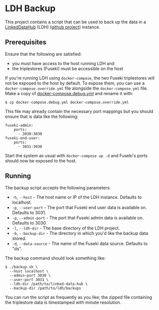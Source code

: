# LDH Backup

This project contains a script that can be used to back up the data in a
[LinkedDataHub](https://atomgraph.com/products/linkeddatahub/) (LDH) ([github
project](https://github.com/AtomGraph/LinkedDataHub)) instance.

## Prerequisites

Ensure that the following are satisfied:

* you must have access to the host running LDH and
* the triplestores (Fuseki) must be accessible on the host

If you're running LDH using `docker-compose`, the two Fuseki triplestores will
not be exposed to the host by default.  To expose them, you can use a
`docker-compose.override.yml` file alongside the `docker-compose.yml` file.
Make a copy of
[docker-compose.debug.yml](https://github.com/AtomGraph/LinkedDataHub/blob/db0b49ec0f6b9a650382ece05e731c0b1b17c3b1/docker-compose.debug.yml)
and rename it with:

    $ cp docker-compose.debug.yml docker-compose.override.yml

This file may already contain the necessary port mappings but you should ensure
that is data like the following:

```
fuseki-admin:
    ports:
      - 3030:3030
fuseki-end-user:
    ports:
      - 3031:3030
```

Start the system as usual with `docker-compose up -d` and Fuseki's ports should
now be exposed to the host.

## Running

The backup script accepts the following parameters:

* `-h`, `--host` - The host name or IP of the LDH instance. Defaults to localhost.
* `-p`, `--user-port` - The port that Fuseki end user data is available on. Defaults to 3031.
* `-p`, `--admin-port` - The port that Fuseki admin data is available on. Defaults to 3030.
* `-l`, `--ldh-dir` - The base directory of the LDH project.
* `-b`, `--backup-dir` - The directory in which you'd like the backup data stored.
* `-d`, `--data-source` - The name of the Fuseki data source. Defaults to "ds".

The backup command should look something like:

```
$ ./backup.sh \
  --host localhost \
  --admin-port 3030 \
  --user-port 3031 \
  --ldh-dir /path/to/linked-data-hub \
  --backup-dir /path/to/ldh/backups
```

You can run the script as frequently as you like; the zipped file containing the
triplestore data is timestamped with minute resolution.
